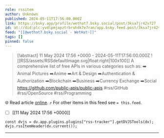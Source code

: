 ```yaml
---
role: rssitem
author: Unknown
published: 2024-05-11T17:56:00.000Z
link: https://bsky.app/profile/wethat7.bsky.social/post/3ksa7jr42v727
id: at://did:plc:yvdlpmjapztrbruhdk7e7ran/app.bsky.feed.post/3ksa7jr42v727
feed: "[[@wethat7․bsky․social - WetHat💦]]"
tags: []
pinned: false
---
```


> [!abstract] 11 May 2024 17:56 +0000 - 2024-05-11T17:56:00.000Z
> ![[RSS/assets/RSSdefaultImage.svg|float:right|100x100]] A comprehensive list of free APIs in various categories such as: ➡️ Animal Pictures ➡️Anime ➡️Art & Design ➡️Authentication & Authorization ➡️Blockchain ➡️Business ➡️Currency Exchange ➡️Social https://github.com/public-apis/public-apis #rss/GitHub #rss/OpenSource #rss/Programming

🌐 Read article [online](https://bsky.app/profile/wethat7.bsky.social/post/3ksa7jr42v727). ⤴ For other items in this feed see `= this.feed`.

- [ ] [[11 May 2024 17꞉56 +0000]]

~~~dataviewjs
const dvjs = dv.app.plugins.plugins["rss-tracker"].getDVJSTools(dv);
dvjs.rssItemHeader(dv.current());
~~~

- - -